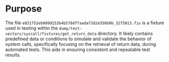 # Purpose
The file `e831752eb6099253b4b578dffaada73d2e556b0b_3275013.fix` is a fixture used in testing within the `dump/test-vectors/syscall/fixtures/get_return_data` directory. It likely contains predefined data or conditions to simulate and validate the behavior of system calls, specifically focusing on the retrieval of return data, during automated tests. This aids in ensuring consistent and repeatable test results.
